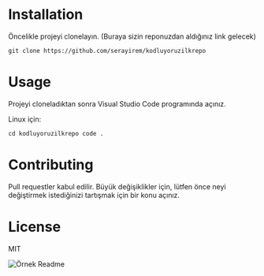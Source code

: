 # Installation
Öncelikle projeyi clonelayın. (Buraya sizin reponuzdan aldığınız link gelecek)

`git clone https://github.com/serayirem/kodluyoruzilkrepo`
# Usage
Projeyi cloneladıktan sonra Visual Studio Code programında açınız.

Linux için:

```cd kodluyoruzilkrepo code .```

# Contributing
Pull requestler kabul edilir. Büyük değişiklikler için, lütfen önce neyi değiştirmek istediğinizi tartışmak için bir konu açınız.

# License
MIT

![Örnek Readme](https://raw.githubusercontent.com/Kodluyoruz/taskforce/main/git/odev1/figures/github.png)